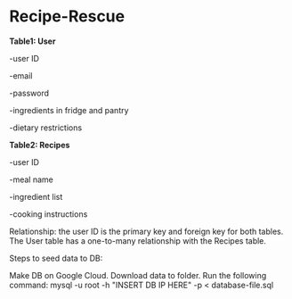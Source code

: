 # Recipe-Rescue


<b> Table1: User </b>

-user ID

-email

-password

-ingredients in fridge and pantry

-dietary restrictions

<b> Table2: Recipes </b>

-user ID

-meal name

-ingredient list

-cooking instructions

Relationship: the user ID is the primary key and foreign key for both tables. The User table has a one-to-many relationship with the Recipes table.

Steps to seed data to DB:

Make DB on Google Cloud.
Download data to folder.
Run the following command: mysql -u root -h "INSERT DB IP HERE" -p < database-file.sql
